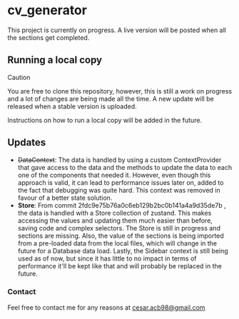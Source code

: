 # cv_generator

This project is currently on progress. A live version will be posted when all the sections get completed.

## Running a local copy

> [!CAUTION]
> You are free to clone this repository, however, this is still a work on progress and a lot of changes are being made all the time. A new update will be released when a stable version is uploaded.

Instructions on how to run a local copy will be added in the future.

## Updates

- ~~DataContext~~: The data is handled by using a custom ContextProvider that gave access to the data and the methods to update the data to each one of the components that needed it. However, even though this approach is valid, it can lead to performance issues later on, added to the fact that debugging was quite hard. This context was removed in favour of a better state solution.
- **Store**: From commit 2fdc9e75b76a0c6eb129b2bc0b141a4a9d35de7b , the data is handled with a Store collection of zustand. This makes accessing the values and updating them much easier than before, saving code and complex selectors. The Store is still in progress and sections are missing. Also, the value of the sections is being imported from a pre-loaded data from the local files, which will change in the future for a Database data load. Lastly, the Sidebar context is still being used as of now, but since it has little to no impact in terms of performance it'll be kept like that and will probably be replaced in the future.

### Contact

Feel free to contact me for any reasons at cesar.acb98@gmail.com

